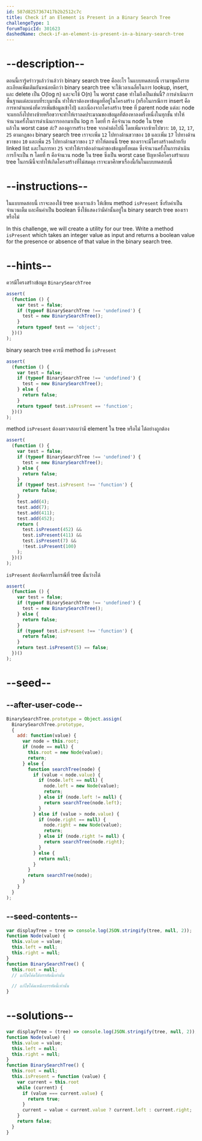 ```yaml
---
id: 587d8257367417b2b2512c7c
title: Check if an Element is Present in a Binary Search Tree
challengeType: 1
forumTopicId: 301623
dashedName: check-if-an-element-is-present-in-a-binary-search-tree
---
```


# --description--

ตอนนี้เรารู้คร่าวๆแล้วว่าแล้วว่า binary search tree คืออะไร 
ในแบบทดสอบนี้ เรามาพูดถึงรายละเอียดเพิ่มเติมกันหน่อยดีกว่า 
binary search tree จะใช้เวลาเฉลี่ยในการ lookup, insert, และ delete เป็น O(log n) และจะใช้ O(n) ใน worst case
ทำไมถึงเป็นเช่นนี้? 
การดำเนินการพื้นฐานแต่ละแบบที่ระบุมานั้น ทำให้เราต้องหาข้อมูลที่อยู่ในโครงสร้าง (หรือในกรณีการ insert คือการหาตำแหน่งที่ควรเพิ่มข้อมูลเข้าไป) และเนื่องจากโครงสร้าง tree ที่  parent node แต่ละ node จะแยกกิ่งไปทางซ้ายหรือขวาจะทำให้เราลดประมาณของข้อมูลที่ต้องหาลงครึ่งหนึ่งในทุกชั้น 
ทำให้จำนวนครั้งในการดำเนินการออกมาเป็น log n โดยที่ n คือจำนวน node ใน tree   
แล้วใน worst case ล่ะ? 
ลองดูการสร้าง tree จากค่าต่อไปนี้ โดยเพิ่มจากซ้ายไปขวา: `10`, `12`, `17`, `25` 
ตามกฎของ binary search tree เราจะเพิ่ม `12` ไปทางด้านขวาของ `10` และเพิ่ม `17` ไปทางด้านขวาของ `10` และเพิ่ม `25` ไปทางด้านขวาของ `17` 
ทำให้ตอนนี้ tree ของเราจะมีโครงสร้างคล้ายกับ linked list และในการหา `25` จะทำให้เราต้องอ่านค่าของข้อมูลทั้งหมด ซึ่งจำนวนครั้งในการดำเนินการก็จะเป็น n โดยที่ n คือจำนวน node ใน tree ซึ่งเป็น worst case 
ปัญหาคือโครงสร้าแบบ tree ในกรณีนี้จะทำให้เกิดโครงสร้างที่ไม่สมดุล
เราจะมาศึกษาเรื่องนี้กันในแบบทดสอบนี้

# --instructions--

ในแบบทดสอบนี้ เราจะลองใช้ tree ของเราแล้ว 
ให้เขียน method `isPresent` ซึ่งรับค่าเป็นจำนวนเต็ม และคืนค่าเป็น boolean ซึ่งใช้แสดงว่ามีค่านั้นอยู่ใน binary search tree ของเราหรือไม่

In this challenge, we will create a utility for our tree. Write a method `isPresent` which takes an integer value as input and returns a boolean value for the presence or absence of that value in the binary search tree.

# --hints--

ควรมีโครงสร้างข้อมูล `BinarySearchTree`

```js
assert(
  (function () {
    var test = false;
    if (typeof BinarySearchTree !== 'undefined') {
      test = new BinarySearchTree();
    }
    return typeof test == 'object';
  })()
);
```

binary search tree ควรมี method ชื่อ `isPresent`

```js
assert(
  (function () {
    var test = false;
    if (typeof BinarySearchTree !== 'undefined') {
      test = new BinarySearchTree();
    } else {
      return false;
    }
    return typeof test.isPresent == 'function';
  })()
);
```

method `isPresent` ต้องตรวจสอบว่ามี element ใน tree หรือไม่ ได้อย่างถูกต้อง

```js
assert(
  (function () {
    var test = false;
    if (typeof BinarySearchTree !== 'undefined') {
      test = new BinarySearchTree();
    } else {
      return false;
    }
    if (typeof test.isPresent !== 'function') {
      return false;
    }
    test.add(4);
    test.add(7);
    test.add(411);
    test.add(452);
    return (
      test.isPresent(452) &&
      test.isPresent(411) &&
      test.isPresent(7) &&
      !test.isPresent(100)
    );
  })()
);
```

`isPresent` ต้องจัดการในกรณีที่ tree นั้นว่างได้

```js
assert(
  (function () {
    var test = false;
    if (typeof BinarySearchTree !== 'undefined') {
      test = new BinarySearchTree();
    } else {
      return false;
    }
    if (typeof test.isPresent !== 'function') {
      return false;
    }
    return test.isPresent(5) == false;
  })()
);
```

# --seed--

## --after-user-code--

```js
BinarySearchTree.prototype = Object.assign(
  BinarySearchTree.prototype,
  {
    add: function(value) {
      var node = this.root;
      if (node == null) {
        this.root = new Node(value);
        return;
      } else {
        function searchTree(node) {
          if (value < node.value) {
            if (node.left == null) {
              node.left = new Node(value);
              return;
            } else if (node.left != null) {
              return searchTree(node.left);
            }
          } else if (value > node.value) {
            if (node.right == null) {
              node.right = new Node(value);
              return;
            } else if (node.right != null) {
              return searchTree(node.right);
            }
          } else {
            return null;
          }
        }
        return searchTree(node);
      }
    }
  }
);
```

## --seed-contents--

```js
var displayTree = tree => console.log(JSON.stringify(tree, null, 2));
function Node(value) {
  this.value = value;
  this.left = null;
  this.right = null;
}
function BinarySearchTree() {
  this.root = null;
  // แก้ไขโค้ดใต้บรรทัดนี้เท่านั้น

  // แก้ไขโค้ดเหนือบรรทัดนี้เท่านั้น
}
```

# --solutions--

```js
var displayTree = (tree) => console.log(JSON.stringify(tree, null, 2));
function Node(value) {
  this.value = value;
  this.left = null;
  this.right = null;
}
function BinarySearchTree() {
  this.root = null;
  this.isPresent = function (value) {
    var current = this.root
    while (current) {
      if (value === current.value) {
        return true;
      }
      current = value < current.value ? current.left : current.right;
    }
    return false;
  }
}
```
